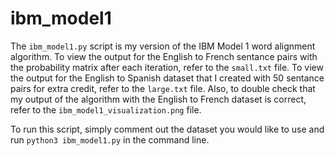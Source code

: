 # ibm_model1

The `ibm_model1.py` script is my version of the IBM Model 1 word alignment algorithm. To view the output for the English to French sentance pairs with the probability matrix after each iteration, refer to the `small.txt` file. To view the output for the English to Spanish dataset that I created with 50 sentance pairs for extra credit, refer to the `large.txt` file. Also, to double check that my output of the algorithm with the English to French dataset is correct, refer to the `ibm_model1_visualization.png` file.

To run this script, simply comment out the dataset you would like to use and run `python3 ibm_model1.py` in the command line.
